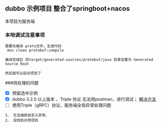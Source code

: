 ## dubbo 示例项目 整合了springboot+nacos

本项目为服务端

### 本地调试注意事项

```
需要先编译 proto文件，生成代码
 mvn clean protobuf:compile

编译完成后 将target/generated-sources/protobuf/java 目录设置为 Generated Source Root

然后就可以启动项目了
```

###待处理的问题

- [X]  预留选中示例
- [X]  dubbo 3.2.0 以上版本 ，Triple 协议 无法用postman，进行调试； [解决方法](https://github.com/apache/dubbo/issues/11616)
- [ ]  使用Triple（gRPC）协议，服务端全局异常处理问题

```shell
1、 无法捕获自定义异常，
2、 没找到示例项目
```
